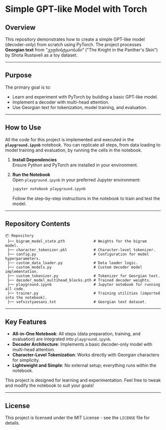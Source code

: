 
# Simple GPT-like Model with Torch

## Overview

This repository demonstrates how to create a simple GPT-like model (decoder-only) from scratch using PyTorch. The project processes **Georgian text** from *"ვეფხისტყაოსანი"* ("The Knight in the Panther's Skin") by Shota Rustaveli as a toy dataset.

---

## Purpose

The primary goal is to:
- Learn and experiment with PyTorch by building a basic GPT-like model.
- Implement a decoder with multi-head attention.
- Use Georgian text for tokenization, model training, and evaluation.

---

## How to Use

All the code for this project is implemented and executed in the **`playground.ipynb`** notebook. You can replicate all steps, from data loading to model training and evaluation, by running the cells in the notebook.

1. **Install Dependencies**  
   Ensure Python and PyTorch are installed in your environment.

2. **Run the Notebook**  
   Open `playground.ipynb` in your preferred Jupyter environment:
   ```bash
   jupyter notebook playground.ipynb
   ```
   Follow the step-by-step instructions in the notebook to train and test the model.

---

## Repository Contents

```
📦 Repository
 ├── bigram_model_state.pth             # Weights for the bigram model.
 ├── character_tokenizer.pkl            # Character-level tokenizer.
 ├── config.py                          # Configuration for model hyperparameters.
 ├── custom_data_loader.py              # Data loader logic.
 ├── custom_models.py                   # Custom decoder model implementation.
 ├── custom_tokenizer.py                # Tokenizer for Georgian text.
 ├── decoder_model_multihead_blocks.pth # Trained decoder weights.
 ├── playground.ipynb                   # Jupyter notebook for running all code.
 ├── trainer.py                         # Training utilities (imported into the notebook).
 ├── vefxistyaosani.txt                 # Georgian text dataset.
```

---

## Key Features

- **All-in-One Notebook**: All steps (data preparation, training, and evaluation) are integrated into `playground.ipynb`.
- **Decoder Architecture**: Implements a basic decoder-only model with multi-head attention.
- **Character-Level Tokenization**: Works directly with Georgian characters for simplicity.
- **Lightweight and Simple**: No external setup; everything runs within the notebook.

This project is designed for learning and experimentation. Feel free to tweak and modify the notebook to suit your goals!

---
## License

This project is licensed under the MIT License - see the `LICENSE` file for details.

